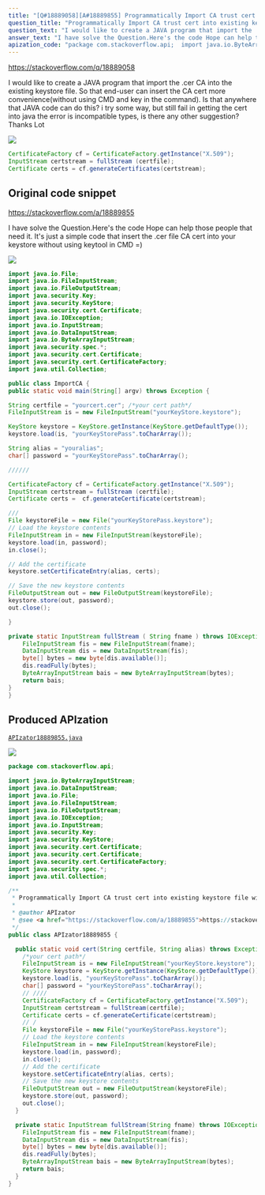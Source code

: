 ```yaml
---
title: "[Q#18889058][A#18889855] Programmatically Import CA trust cert into existing keystore file without using keytool"
question_title: "Programmatically Import CA trust cert into existing keystore file without using keytool"
question_text: "I would like to create a JAVA program that import the .cer CA into the existing keystore file. So that end-user can insert the CA cert more convenience(without using CMD and key in the command). Is that anywhere that JAVA code can do this? i try some way, but still fail in getting the cert into java the error is incompatible types, is there any other suggestion? Thanks Lot"
answer_text: "I have solve the Question.Here's the code Hope can help those people that need it. It's just a simple code that insert the .cer file CA cert into your keystore without using keytool in CMD =)"
apization_code: "package com.stackoverflow.api;  import java.io.ByteArrayInputStream; import java.io.DataInputStream; import java.io.File; import java.io.FileInputStream; import java.io.FileOutputStream; import java.io.IOException; import java.io.InputStream; import java.security.Key; import java.security.KeyStore; import java.security.cert.Certificate; import java.security.cert.Certificate; import java.security.cert.CertificateFactory; import java.security.spec.*; import java.util.Collection;  /**  * Programmatically Import CA trust cert into existing keystore file without using keytool  *  * @author APIzator  * @see <a href=\"https://stackoverflow.com/a/18889855\">https://stackoverflow.com/a/18889855</a>  */ public class APIzator18889855 {    public static void cert(String certfile, String alias) throws Exception {     /*your cert path*/     FileInputStream is = new FileInputStream(\"yourKeyStore.keystore\");     KeyStore keystore = KeyStore.getInstance(KeyStore.getDefaultType());     keystore.load(is, \"yourKeyStorePass\".toCharArray());     char[] password = \"yourKeyStorePass\".toCharArray();     // ////     CertificateFactory cf = CertificateFactory.getInstance(\"X.509\");     InputStream certstream = fullStream(certfile);     Certificate certs = cf.generateCertificate(certstream);     // /     File keystoreFile = new File(\"yourKeyStorePass.keystore\");     // Load the keystore contents     FileInputStream in = new FileInputStream(keystoreFile);     keystore.load(in, password);     in.close();     // Add the certificate     keystore.setCertificateEntry(alias, certs);     // Save the new keystore contents     FileOutputStream out = new FileOutputStream(keystoreFile);     keystore.store(out, password);     out.close();   }    private static InputStream fullStream(String fname) throws IOException {     FileInputStream fis = new FileInputStream(fname);     DataInputStream dis = new DataInputStream(fis);     byte[] bytes = new byte[dis.available()];     dis.readFully(bytes);     ByteArrayInputStream bais = new ByteArrayInputStream(bytes);     return bais;   } }"
---
```


https://stackoverflow.com/q/18889058

I would like to create a JAVA program that import the .cer CA into the existing keystore file.
So that end-user can insert the CA cert more convenience(without using CMD and key in the command).
Is that anywhere that JAVA code can do this?
i try some way, but still fail in getting the cert into java
the error is incompatible types, is there any other suggestion?
Thanks Lot


<div class="code-logo"><img src="/stackoverflow.png" /></div>

```java
CertificateFactory cf = CertificateFactory.getInstance("X.509");
InputStream certstream = fullStream (certfile);
Certificate certs = cf.generateCertificates(certstream);
```


## Original code snippet

https://stackoverflow.com/a/18889855

I have solve the Question.Here&#x27;s the code
Hope can help those people that need it. It&#x27;s just a simple code that insert the .cer file CA cert into your keystore without using keytool in CMD =)

<div class="code-logo"><img src="/stackoverflow.png" /></div>

```java
import java.io.File;
import java.io.FileInputStream;
import java.io.FileOutputStream;
import java.security.Key;
import java.security.KeyStore;
import java.security.cert.Certificate;
import java.io.IOException;
import java.io.InputStream;
import java.io.DataInputStream;
import java.io.ByteArrayInputStream;
import java.security.spec.*;
import java.security.cert.Certificate;
import java.security.cert.CertificateFactory;
import java.util.Collection;

public class ImportCA {
public static void main(String[] argv) throws Exception {

String certfile = "yourcert.cer"; /*your cert path*/
FileInputStream is = new FileInputStream("yourKeyStore.keystore");

KeyStore keystore = KeyStore.getInstance(KeyStore.getDefaultType());
keystore.load(is, "yourKeyStorePass".toCharArray());

String alias = "youralias";
char[] password = "yourKeyStorePass".toCharArray();

//////

CertificateFactory cf = CertificateFactory.getInstance("X.509");
InputStream certstream = fullStream (certfile);
Certificate certs =  cf.generateCertificate(certstream);

///
File keystoreFile = new File("yourKeyStorePass.keystore");
// Load the keystore contents
FileInputStream in = new FileInputStream(keystoreFile);
keystore.load(in, password);
in.close();

// Add the certificate
keystore.setCertificateEntry(alias, certs);

// Save the new keystore contents
FileOutputStream out = new FileOutputStream(keystoreFile);
keystore.store(out, password);
out.close();

}

private static InputStream fullStream ( String fname ) throws IOException {
    FileInputStream fis = new FileInputStream(fname);
    DataInputStream dis = new DataInputStream(fis);
    byte[] bytes = new byte[dis.available()];
    dis.readFully(bytes);
    ByteArrayInputStream bais = new ByteArrayInputStream(bytes);
    return bais;
}
}
```

## Produced APIzation

[`APIzator18889855.java`](https://github.com/pasqualesalza/apization-temp/raw/main/data/search/APIzator18889855.java)

<div class="code-logo"><img src="/apizator.png" /></div>

```java
package com.stackoverflow.api;

import java.io.ByteArrayInputStream;
import java.io.DataInputStream;
import java.io.File;
import java.io.FileInputStream;
import java.io.FileOutputStream;
import java.io.IOException;
import java.io.InputStream;
import java.security.Key;
import java.security.KeyStore;
import java.security.cert.Certificate;
import java.security.cert.Certificate;
import java.security.cert.CertificateFactory;
import java.security.spec.*;
import java.util.Collection;

/**
 * Programmatically Import CA trust cert into existing keystore file without using keytool
 *
 * @author APIzator
 * @see <a href="https://stackoverflow.com/a/18889855">https://stackoverflow.com/a/18889855</a>
 */
public class APIzator18889855 {

  public static void cert(String certfile, String alias) throws Exception {
    /*your cert path*/
    FileInputStream is = new FileInputStream("yourKeyStore.keystore");
    KeyStore keystore = KeyStore.getInstance(KeyStore.getDefaultType());
    keystore.load(is, "yourKeyStorePass".toCharArray());
    char[] password = "yourKeyStorePass".toCharArray();
    // ////
    CertificateFactory cf = CertificateFactory.getInstance("X.509");
    InputStream certstream = fullStream(certfile);
    Certificate certs = cf.generateCertificate(certstream);
    // /
    File keystoreFile = new File("yourKeyStorePass.keystore");
    // Load the keystore contents
    FileInputStream in = new FileInputStream(keystoreFile);
    keystore.load(in, password);
    in.close();
    // Add the certificate
    keystore.setCertificateEntry(alias, certs);
    // Save the new keystore contents
    FileOutputStream out = new FileOutputStream(keystoreFile);
    keystore.store(out, password);
    out.close();
  }

  private static InputStream fullStream(String fname) throws IOException {
    FileInputStream fis = new FileInputStream(fname);
    DataInputStream dis = new DataInputStream(fis);
    byte[] bytes = new byte[dis.available()];
    dis.readFully(bytes);
    ByteArrayInputStream bais = new ByteArrayInputStream(bytes);
    return bais;
  }
}

```